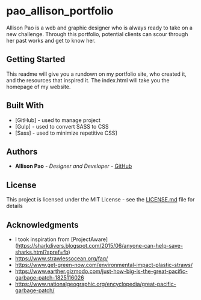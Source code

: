 # pao_allison_portfolio

Allison Pao is a web and graphic designer who is always ready to take on a new challenge.  Through this portfolio, potential clients can scour through her past works and get to know her.  

## Getting Started

This readme will give you a rundown on my portfolio site, who created it, and the resources that inspired it. The index.html will take you the homepage of my website.

## Built With

* [GitHub] - used to manage project
* [Gulp] - used to convert SASS to CSS
* [Sass] - used to minimize repetitive CSS]

## Authors

* **Allison Pao** - *Designer and Developer* - [GitHub](https://github.com/apao4)


## License

This project is licensed under the MIT License - see the [LICENSE.md](LICENSE.md) file for details

## Acknowledgments

* I took inspiration from [ProjectAware] (https://sharkdivers.blogspot.com/2015/06/anyone-can-help-save-sharks.html?spref=fb)
* https://www.strawlessocean.org/faq/
* https://www.get-green-now.com/environmental-impact-plastic-straws/
* https://www.earther.gizmodo.com/just-how-big-is-the-great-pacific-garbage-patch-1825116026
* https://www.nationalgeographic.org/encyclopedia/great-pacific-garbage-patch/
